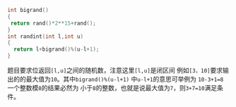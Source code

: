 ```c
int bigrand()
{
 return rand()*2**15+rand();
}
int randint(int l,int u)
{
  return l+bigrand()%(u-l+1);
}
```
题目要求位返回`[l,u]`之间的随机数，注意这里`[l,u]`是闭区间
例如`[3，10]`要求输出的的最大值为`10`。其中`bigrand()%(u-l+1)`
中`u-l+1`的意思可举例为 `10-3+1=8` 一个整数模`8`的结果必然为
小于`8`的整数，也就是说最大值为`7`，则`3+7=10`满足条件。